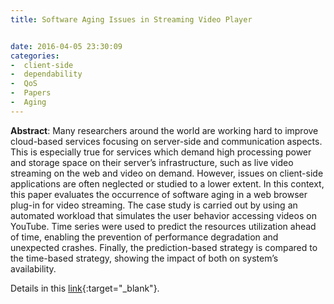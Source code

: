 ```yaml
---
title: Software Aging Issues in Streaming Video Player


date: 2016-04-05 23:30:09
categories:
-  client-side
-  dependability
-  QoS 
-  Papers
-  Aging
---
```


**Abstract**: Many researchers around the world are working hard to improve cloud-based services focusing on server-side and communication aspects. This is especially true for services which demand high processing power and storage space on their server’s infrastructure, such as live video streaming on the web and video on demand. However, issues on client-side applications are often neglected or studied to a lower extent. In this context, this paper evaluates the occurrence of software aging in a web browser plug-in for video streaming. The case study is carried out by using an automated workload that simulates the user behavior accessing videos on YouTube. Time series were used to predict the resources utilization ahead of time, enabling the prevention of performance degradation and unexpected crashes. Finally, the prediction-based strategy is compared to the time-based strategy, showing the impact of both on system’s availability.


Details in this [link](http://www.jsoftware.us/index.php?m=content&c=index&a=show&catid=169&id=2634
){:target="_blank"}.
